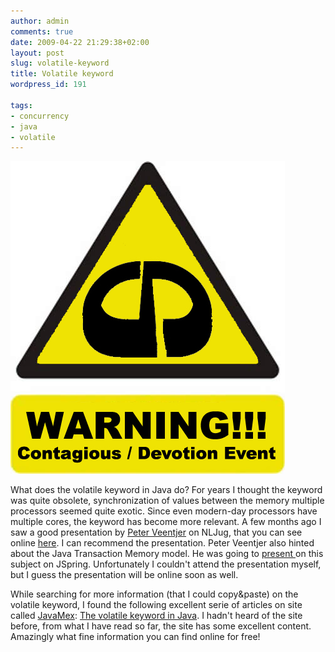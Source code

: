 ```yaml
---
author: admin
comments: true
date: 2009-04-22 21:29:38+02:00
layout: post
slug: volatile-keyword
title: Volatile keyword
wordpress_id: 191

tags:
- concurrency
- java
- volatile
---
```


![warningsign](/wp-content/uploads/2009/04/warningsign.jpg)

What does the volatile keyword in Java do? For years I thought the keyword was quite obsolete, synchronization of values between the memory multiple processors seemed quite exotic. Since even modern-day processors have multiple cores, the keyword has become more relevant. A few months ago I saw a good presentation by [Peter Veentjer](http://pveentjer.wordpress.com) on NLJug, that you can see online [here](http://www.xebia.com/sites/default/files/J-Spring%202009%20-%20Peter%20Veentjer.pdf). I can recommend the presentation.
Peter Veentjer also hinted about the Java Transaction Memory model. He was going to [present ](http://pveentjer.wordpress.com/2009/03/08/going-to-speak-on-nljug-j-spring-2009/)on this subject on JSpring. Unfortunately I couldn't attend the presentation myself, but I guess the presentation will be online soon as well.

While searching for more information (that I could copy&paste) on the volatile keyword, I found the following excellent serie of articles on site called [JavaMex](http://www.javamex.com/): [The volatile keyword in Java](http://www.javamex.com/tutorials/synchronization_volatile.shtml). I hadn't heard of the site before, from what I have read so far, the site has some excellent content. Amazingly what fine information you can find online for free!
